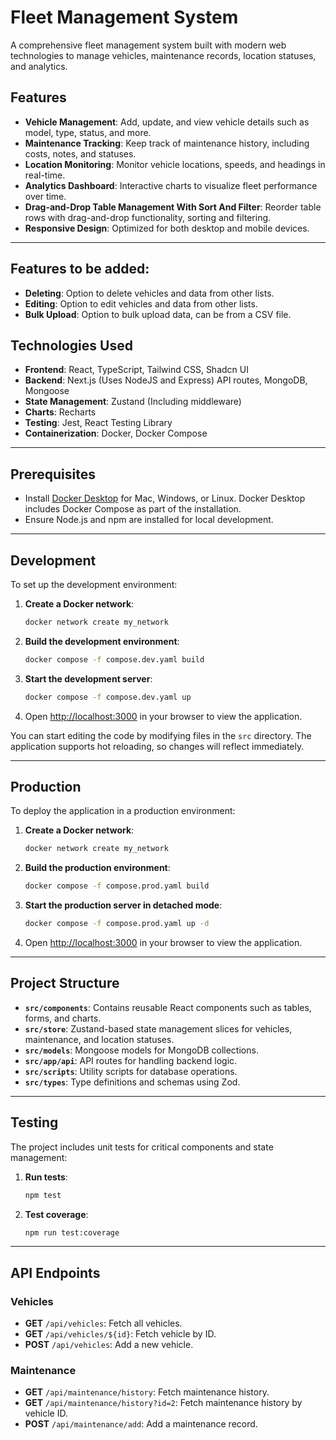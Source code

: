 # Fleet Management System

A comprehensive fleet management system built with modern web technologies to manage vehicles, maintenance records, location statuses, and analytics.

## Features

- **Vehicle Management**: Add, update, and view vehicle details such as model, type, status, and more.
- **Maintenance Tracking**: Keep track of maintenance history, including costs, notes, and statuses.
- **Location Monitoring**: Monitor vehicle locations, speeds, and headings in real-time.
- **Analytics Dashboard**: Interactive charts to visualize fleet performance over time.
- **Drag-and-Drop Table Management With Sort And Filter**: Reorder table rows with drag-and-drop functionality, sorting and filtering.
- **Responsive Design**: Optimized for both desktop and mobile devices.

---

## Features to be added:

- **Deleting**: Option to delete vehicles and data from other lists.
- **Editing**: Option to edit vehicles and data from other lists.
- **Bulk Upload**: Option to bulk upload data, can be from a CSV file.

## Technologies Used

- **Frontend**: React, TypeScript, Tailwind CSS, Shadcn UI
- **Backend**: Next.js (Uses NodeJS and Express) API routes, MongoDB, Mongoose
- **State Management**: Zustand (Including middleware)
- **Charts**: Recharts
- **Testing**: Jest, React Testing Library
- **Containerization**: Docker, Docker Compose

---

## Prerequisites

- Install [Docker Desktop](https://docs.docker.com/get-docker) for Mac, Windows, or Linux. Docker Desktop includes Docker Compose as part of the installation.
- Ensure Node.js and npm are installed for local development.

---

## Development

To set up the development environment:

1. **Create a Docker network**:
   ```bash
   docker network create my_network
   ```

2. **Build the development environment**:
   ```bash
   docker compose -f compose.dev.yaml build
   ```

3. **Start the development server**:
   ```bash
   docker compose -f compose.dev.yaml up
   ```

4. Open [http://localhost:3000](http://localhost:3000) in your browser to view the application.

You can start editing the code by modifying files in the `src` directory. The application supports hot reloading, so changes will reflect immediately.

---

## Production

To deploy the application in a production environment:

1. **Create a Docker network**:
   ```bash
   docker network create my_network
   ```

2. **Build the production environment**:
   ```bash
   docker compose -f compose.prod.yaml build
   ```

3. **Start the production server in detached mode**:
   ```bash
   docker compose -f compose.prod.yaml up -d
   ```

4. Open [http://localhost:3000](http://localhost:3000) in your browser to view the application.

---

## Project Structure

- **`src/components`**: Contains reusable React components such as tables, forms, and charts.
- **`src/store`**: Zustand-based state management slices for vehicles, maintenance, and location statuses.
- **`src/models`**: Mongoose models for MongoDB collections.
- **`src/app/api`**: API routes for handling backend logic.
- **`src/scripts`**: Utility scripts for database operations.
- **`src/types`**: Type definitions and schemas using Zod.

---

## Testing

The project includes unit tests for critical components and state management:

1. **Run tests**:
   ```bash
   npm test
   ```

2. **Test coverage**:
   ```bash
   npm run test:coverage
   ```

---

## API Endpoints

### Vehicles
- **GET** `/api/vehicles`: Fetch all vehicles.
- **GET** `/api/vehicles/${id}`: Fetch vehicle by ID.
- **POST** `/api/vehicles`: Add a new vehicle.

### Maintenance
- **GET** `/api/maintenance/history`: Fetch maintenance history.
- **GET** `/api/maintenance/history?id=2`: Fetch maintenance history by vehicle ID.
- **POST** `/api/maintenance/add`: Add a maintenance record.
